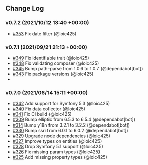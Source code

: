 ## Change Log

### v0.7.2 (2021/10/12 13:40 +00:00)
- [#353](https://github.com/Monofony/Monofony/pull/353) Fix date filter (@loic425)

### v0.7.1 (2021/09/21 21:13 +00:00)
- [#349](https://github.com/Monofony/Monofony/pull/349) Fix identifiable trait (@loic425)
- [#348](https://github.com/Monofony/Monofony/pull/348) Fix validating composer (@loic425)
- [#345](https://github.com/Monofony/Monofony/pull/345) Bump path-parse from 1.0.6 to 1.0.7 (@dependabot[bot])
- [#343](https://github.com/Monofony/Monofony/pull/343) Fix package versions (@loic425)
- 
### v0.7.0 (2021/06/14 15:11 +00:00)
- [#342](https://github.com/Monofony/Monofony/pull/342) Add support for Symfony 5.3 (@loic425)
- [#340](https://github.com/Monofony/Monofony/pull/340) Fix data collector (@loic425)
- [#341](https://github.com/Monofony/Monofony/pull/341) Fix CI build (@loic425)
- [#309](https://github.com/Monofony/Monofony/pull/309) Bump elliptic from 6.5.3 to 6.5.4 (@dependabot[bot])
- [#314](https://github.com/Monofony/Monofony/pull/314) Bump y18n from 3.2.1 to 3.2.2 (@dependabot[bot])
- [#330](https://github.com/Monofony/Monofony/pull/330) Bump ssri from 6.0.1 to 6.0.2 (@dependabot[bot])
- [#329](https://github.com/Monofony/Monofony/pull/329) Upgrade node dependencies (@loic425)
- [#327](https://github.com/Monofony/Monofony/pull/327) Improve types on entities (@loic425)
- [#328](https://github.com/Monofony/Monofony/pull/328) Drop Symfony 5.1 support (@loic425)
- [#326](https://github.com/Monofony/Monofony/pull/326) Fix missing param types (@loic425)
- [#325](https://github.com/Monofony/Monofony/pull/325) Add missing property types (@loic425)

